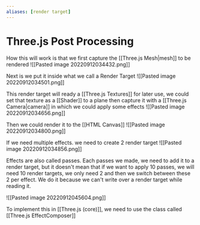 ```yaml
---
aliases: [render target]
---
```

# Three.js Post Processing
How this will work is that we first capture the [[Three.js Mesh|mesh]] to be rendered
![[Pasted image 20220912034432.png]]

Next is we put it inside what we call a Render Target
![[Pasted image 20220912034501.png]]

This render target will ready a [[Three.js Textures]] for later use, we could set that texture as a [[Shader]] to a plane then capture it with a [[Three.js Camera|camera]] in which we could apply some effects
![[Pasted image 20220912034656.png]]

Then we could render it to the [[HTML Canvas]]
![[Pasted image 20220912034800.png]]

If we need multiple effects. we need to create 2 render target
![[Pasted image 20220912034856.png]]

Effects are also called passes. Each passes we made, we need to add it to a render target, but it doesn't mean that if we want to apply 10 passes, we will need 10 render targets, we only need 2 and then we switch between these 2 per effect. We do it because we can't write over a render target while reading it.

![[Pasted image 20220912045604.png]]

To implement this in [[Three.js (core)]], we need to use the class called [[Three.js EffectComposer]]

